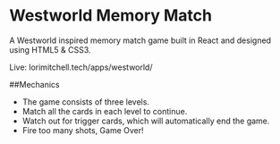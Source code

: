 # Westworld Memory Match

A Westworld inspired memory match game built in React and designed using HTML5 & CSS3.

Live: lorimitchell.tech/apps/westworld/

##Mechanics

* The game consists of three levels.
* Match all the cards in each level to continue.
* Watch out for trigger cards, which will automatically end the game.
* Fire too many shots, Game Over!
